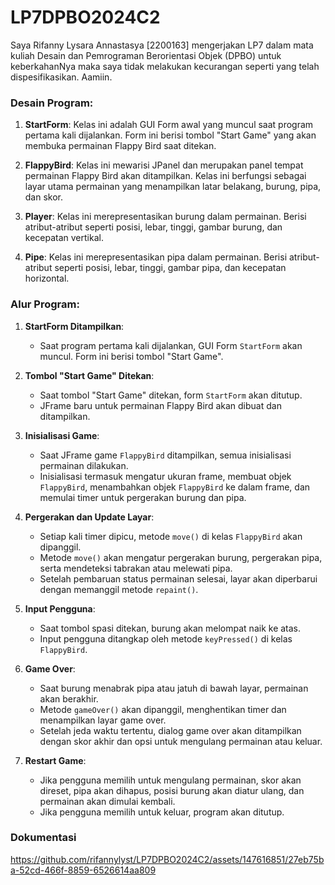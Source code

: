 # LP7DPBO2024C2

Saya Rifanny Lysara Annastasya [2200163] mengerjakan LP7 dalam mata kuliah Desain dan Pemrograman Berorientasi Objek (DPBO) untuk keberkahanNya maka saya tidak melakukan kecurangan seperti yang telah dispesifikasikan. Aamiin.

### Desain Program:

1. **StartForm**: Kelas ini adalah GUI Form awal yang muncul saat program pertama kali dijalankan. Form ini berisi tombol "Start Game" yang akan membuka permainan Flappy Bird saat ditekan.

2. **FlappyBird**: Kelas ini mewarisi JPanel dan merupakan panel tempat permainan Flappy Bird akan ditampilkan. Kelas ini berfungsi sebagai layar utama permainan yang menampilkan latar belakang, burung, pipa, dan skor.

3. **Player**: Kelas ini merepresentasikan burung dalam permainan. Berisi atribut-atribut seperti posisi, lebar, tinggi, gambar burung, dan kecepatan vertikal.

4. **Pipe**: Kelas ini merepresentasikan pipa dalam permainan. Berisi atribut-atribut seperti posisi, lebar, tinggi, gambar pipa, dan kecepatan horizontal.

### Alur Program:

1. **StartForm Ditampilkan**:
   - Saat program pertama kali dijalankan, GUI Form `StartForm` akan muncul. Form ini berisi tombol "Start Game".

2. **Tombol "Start Game" Ditekan**:
   - Saat tombol "Start Game" ditekan, form `StartForm` akan ditutup.
   - JFrame baru untuk permainan Flappy Bird akan dibuat dan ditampilkan.

3. **Inisialisasi Game**:
   - Saat JFrame game `FlappyBird` ditampilkan, semua inisialisasi permainan dilakukan.
   - Inisialisasi termasuk mengatur ukuran frame, membuat objek `FlappyBird`, menambahkan objek `FlappyBird` ke dalam frame, dan memulai timer untuk pergerakan burung dan pipa.

4. **Pergerakan dan Update Layar**:
   - Setiap kali timer dipicu, metode `move()` di kelas `FlappyBird` akan dipanggil.
   - Metode `move()` akan mengatur pergerakan burung, pergerakan pipa, serta mendeteksi tabrakan atau melewati pipa.
   - Setelah pembaruan status permainan selesai, layar akan diperbarui dengan memanggil metode `repaint()`.

5. **Input Pengguna**:
   - Saat tombol spasi ditekan, burung akan melompat naik ke atas.
   - Input pengguna ditangkap oleh metode `keyPressed()` di kelas `FlappyBird`.

6. **Game Over**:
   - Saat burung menabrak pipa atau jatuh di bawah layar, permainan akan berakhir.
   - Metode `gameOver()` akan dipanggil, menghentikan timer dan menampilkan layar game over.
   - Setelah jeda waktu tertentu, dialog game over akan ditampilkan dengan skor akhir dan opsi untuk mengulang permainan atau keluar.

7. **Restart Game**:
   - Jika pengguna memilih untuk mengulang permainan, skor akan direset, pipa akan dihapus, posisi burung akan diatur ulang, dan permainan akan dimulai kembali.
   - Jika pengguna memilih untuk keluar, program akan ditutup.

### Dokumentasi

https://github.com/rifannylyst/LP7DPBO2024C2/assets/147616851/27eb75ba-52cd-466f-8859-6526614aa809

